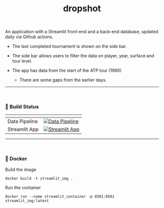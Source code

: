 <h1 align="center"><b> dropshot </b></h1>
<br/>

An application with a Streamlit front-end and a back-end database, updated daily via Github actions.

- The last completed tournament is shown on the side bar.

- The side bar allows users to filter the data on player, year, surface and tour level.

- The app has data from the start of the ATP tour (1990)
  - There are some gaps from the earlier days.

---
<br/>

### 🧱 **Build Status**

| | <s></s>
|--|--
| Data Pipeline | [![Data Pipeline](https://github.com/iDataEngineer/TennisApp/actions/workflows/data_pipeline.yml/badge.svg)](https://github.com/iDataEngineer/TennisApp/actions/workflows/data_pipeline.yml)
| Streamlit App | [![Streamlit App](https://img.shields.io/badge/Streamlit-TennisApp-brightgreen?icon=github)](https://tennis.streamlit.app/)

---
<br/>

### 🐳 Docker

Build the image

````
docker build -t streamlit_img .
````

Run the container

````
docker run --name streamlit_container -p 8501:8501 streamlit_img:latest
````
